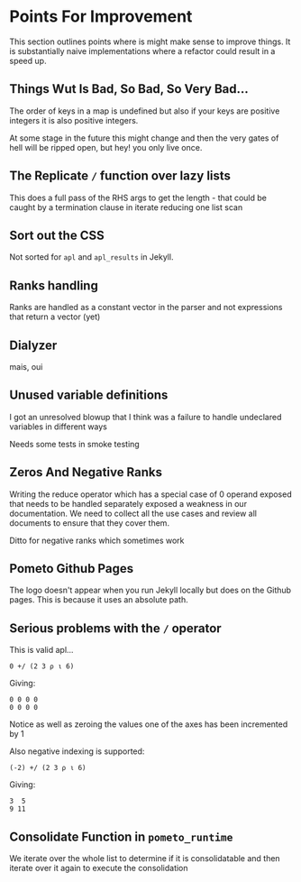 # Points For Improvement

This section outlines points where is might make sense to improve things. It is substantially naive implementations where a refactor could result in a speed up.

## Things Wut Is Bad, So Bad, So Very Bad...

The order of keys in a map is undefined but also if your keys are positive integers it is also positive integers.

At some stage in the future this might change and then the very gates of hell will be ripped open, but hey! you only live once.

## The Replicate `/` function over lazy lists

This does a full pass of the RHS args to get the length - that could be caught by a termination clause in iterate reducing one list scan

## Sort out the CSS

Not sorted for `apl` and `apl_results` in Jekyll.

## Ranks handling

Ranks are handled as a constant vector in the parser and not expressions that return a vector (yet)

## Dialyzer

mais, oui

## Unused variable definitions

I got an unresolved blowup that I think was a failure to handle undeclared variables in different ways

Needs some tests in smoke testing

## Zeros And Negative Ranks

Writing the reduce operator which has a special case of 0 operand exposed that needs to be handled separately exposed a weakness in our documentation. We need to collect all the use cases and review all documents to ensure that they cover them.

Ditto for negative ranks which sometimes work

## Pometo Github Pages

The logo doesn't appear when you run Jekyll locally but does on the Github pages. This is because it uses an absolute path.

## Serious problems with the `/` operator

This is valid apl...

```apl
0 +/ (2 3 ⍴ ⍳ 6)
```

Giving:

```apl
0 0 0 0
0 0 0 0
```

Notice as well as zeroing the values one of the axes has been incremented by 1

Also negative indexing is supported:

```apl
(-2) +/ (2 3 ⍴ ⍳ 6)
```

Giving:

```apl
3  5
9 11
```

## Consolidate Function in `pometo_runtime`

We iterate over the whole list to determine if it is consolidatable and then iterate over it again to execute the consolidation